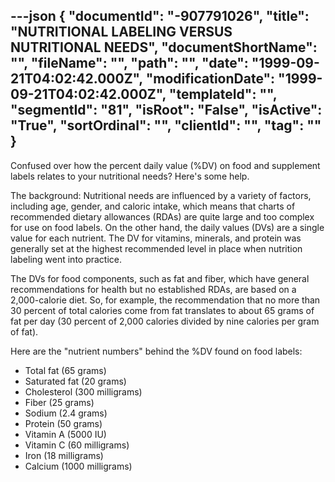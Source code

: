 ---json
{
  "documentId": "-907791026",
  "title": "NUTRITIONAL LABELING VERSUS NUTRITIONAL NEEDS",
  "documentShortName": "",
  "fileName": "",
  "path": "",
  "date": "1999-09-21T04:02:42.000Z",
  "modificationDate": "1999-09-21T04:02:42.000Z",
  "templateId": "",
  "segmentId": "81",
  "isRoot": "False",
  "isActive": "True",
  "sortOrdinal": "",
  "clientId": "",
  "tag": ""
}
---

Confused over how the percent daily value (%DV) on food and supplement labels relates to your nutritional needs? Here's some help. 

The background: Nutritional needs are influenced by a variety of factors, including age, gender, and caloric intake, which means that charts of recommended dietary allowances (RDAs) are quite large and too complex for use on food labels. On the other hand, the daily values (DVs) are a single value for each nutrient. The DV for vitamins, minerals, and protein was generally set at the highest recommended level in place when nutrition labeling went into practice. 

The DVs for food components, such as fat and fiber, which have general recommendations for health but no established RDAs, are based on a 2,000-calorie diet. So, for example, the recommendation that no more than 30 percent of total calories come from fat translates to about 65 grams of fat per day (30 percent of 2,000 calories divided by nine calories per gram of fat). 

Here are the &quot;nutrient numbers&quot; behind the %DV found on food labels: 

* Total fat (65 grams) 
* Saturated fat (20 grams) 
* Cholesterol (300 milligrams) 
* Fiber (25 grams) 
* Sodium (2.4 grams) 
* Protein (50 grams) 
* Vitamin A (5000 IU) 
* Vitamin C (60 milligrams) 
* Iron (18 milligrams) 
* Calcium (1000 milligrams)
